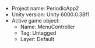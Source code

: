 <!-- UNITY CODE ASSIST INSTRUCTIONS START -->
- Project name: PeriodicApp2
- Unity version: Unity 6000.0.38f1
- Active game object:
  - Name: MenuController
  - Tag: Untagged
  - Layer: Default
<!-- UNITY CODE ASSIST INSTRUCTIONS END -->